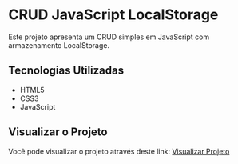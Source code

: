 # CRUD JavaScript LocalStorage

Este projeto apresenta um CRUD simples em JavaScript com armazenamento LocalStorage.

## Tecnologias Utilizadas

- HTML5
- CSS3
- JavaScript

## Visualizar o Projeto

Você pode visualizar o projeto através deste link: [Visualizar Projeto](https://luizfeborgex.github.io/crud-js/)
